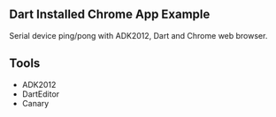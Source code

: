 Dart Installed Chrome App Example
---
Serial device ping/pong with ADK2012, Dart and Chrome web browser. 


Tools
--

* ADK2012 
* DartEditor
* Canary

